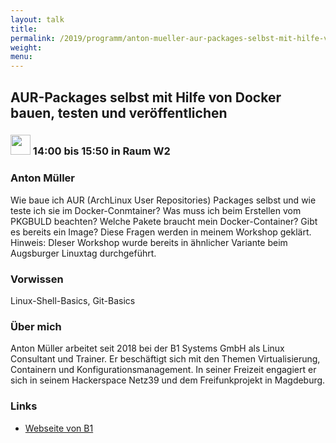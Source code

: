 ```yaml
---
layout: talk
title:
permalink: /2019/programm/anton-mueller-aur-packages-selbst-mit-hilfe-von-docker-bauen-testen-und-veroeffentlichen/
weight:
menu:
---
```

## AUR-Packages selbst mit Hilfe von Docker bauen, testen und veröffentlichen

### <img height = "32" src="../../../images/workshop.svg"> 14:00 bis 15:50 in Raum W2

### Anton Müller

Wie baue ich AUR (ArchLinux User Repositories) Packages selbst und wie teste ich sie im Docker-Conmtainer? Was muss ich beim Erstellen vom PKGBULD beachten? Welche Pakete braucht mein Docker-Container? Gibt es bereits ein Image? Diese Fragen werden in meinem Workshop geklärt. Hinweis: DIeser Workshop wurde bereits in ähnlicher Variante beim Augsburger Linuxtag durchgeführt.

### Vorwissen

Linux-Shell-Basics, Git-Basics

### Über mich

Anton Müller arbeitet seit 2018 bei der B1 Systems GmbH als Linux Consultant und Trainer. Er beschäftigt sich mit den Themen Virtualisierung, Containern und Konfigurationsmanagement. In seiner Freizeit engagiert er sich in seinem Hackerspace Netz39 und dem Freifunkprojekt in Magdeburg.

### Links

- <a href="https://b1-systems.de" target="_blank">Webseite von B1</a>